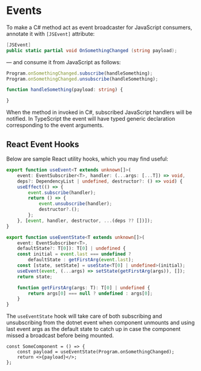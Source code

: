 ﻿# Events

To make a C# method act as event broadcaster for JavaScript consumers, annotate it with `[JSEvent]` attribute:

```csharp
[JSEvent]
public static partial void OnSomethingChanged (string payload);
```

— and consume it from JavaScript as follows:

```ts
Program.onSomethingChanged.subscribe(handleSomething);
Program.onSomethingChanged.unsubscribe(handleSomething);

function handleSomething(payload: string) {

}
```

When the method in invoked in C#, subscribed JavaScript handlers will be notified. In TypeScript the event will have typed generic declaration corresponding to the event arguments.

## React Event Hooks

Below are sample React utility hooks, which you may find useful:

```ts
export function useEvent<T extends unknown[]>(
    event: EventSubscriber<T>, handler: (...args: [...T]) => void,
    deps?: DependencyList | undefined, destructor?: () => void) {
    useEffect(() => {
        event.subscribe(handler);
        return () => {
            event.unsubscribe(handler);
            destructor?.();
        };
    }, [event, handler, destructor, ...(deps ?? [])]);
}

export function useEventState<T extends unknown[]>(
    event: EventSubscriber<T>,
    defaultState?: T[0]): T[0] | undefined {
    const initial = event.last === undefined ?
        defaultState : getFirstArg(event.last);
    const [state, setState] = useState<T[0] | undefined>(initial);
    useEvent(event, (...args) => setState(getFirstArg(args)), []);
    return state;

    function getFirstArg(args: T): T[0] | undefined {
        return args[0] === null ? undefined : args[0];
    }
}
```

The `useEventState` hook will take care of both subscribing and unsubscribing from the dotnet event when component unmounts and using last event args as the default state to catch up in case the component missed a broadcast before being mounted.

```tsx
const SomeComponent = () => {
    const payload = useEventState(Program.onSomethingChanged);
    return <>{payload}</>;
};
```
